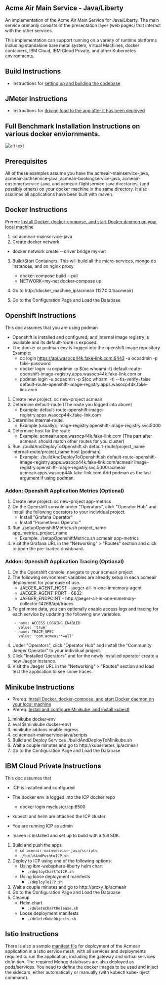 
## Acme Air Main Service - Java/Liberty

An implementation of the Acme Air Main Service for Java/Liberty. The main service primarily consists of the presentation layer (web pages) that interact with the other services.

This implementation can support running on a variety of runtime platforms including standalone bare metal system, Virtual Machines, docker containers, IBM Cloud, IBM Cloud Private, and other Kubernetes environments.

## Build Instructions
* Instructions for [setting up and building the codebase](Build_Instructions.md)

## JMeter Instructions
* Instructions for [driving load to the app after it has been deployed](https://github.com/blueperf/acmeair-mainservice-java/tree/master/jmeter-files)

## Full Benchmark Installation Instructions on various docker enviornments.
![alt text](https://github.com/blueperf/acmeair-mainservice-java/blob/master/images/AcmeairMS.png "AcmeairMS Java")

## Prerequisites
All of these examples assume you have the acmeair-mainservice-java, acmeair-authservice-java, acmeair-bookingservice-java, acmeair-customerservice-java, and acmeair-flightservice-java directories, (and possibly others) on your docker machine in the same directory. It also assumes all applications have been built with maven.


## Docker Instructions

Prereq: [Install Docker, docker-compose, and start Docker daemon on your local machine](https://docs.docker.com/installation/)

1. cd acmeair-mainservice-java
2. Create docker network
 * docker network create --driver bridge my-net
3. Build/Start Containers. This will build all the micro-services, mongo db instances, and an nginx proxy.
    * docker-compose build --pull
    * NETWORK=my-net docker-compose up

4. Go to http://docker_machine_ip/acmeair (127.0.0.1/acmeair)
5. Go to the Configuration Page and Load the Database

## Openshift Instructions
This doc assumes that you are using podman
* Openshift is installed and configured, and internal image registry is available and its default-route is exposed.
* The docker or podman env is logged into the openshift image repository
  Example:
  * oc login https://api.wasocp44k.fake-link.com:6443 -u ocpadmin -p fake-password
  * docker login -u ocpadmin -p $(oc whoami -t) default-route-openshift-image-registry.apps.wasocp44k.fake-link.com
  or
  * podman login -u ocpadmin -p $(oc whoami -t) --tls-verify=false default-route-openshift-image-registry.apps.wasocp44k.fake-link.com

1. Create new project: oc new-project acmeair
2. Determine default-route (The route you logged into above)
   * Example: default-route-openshift-image-registry.apps.wasocp44k.fake-link.com
3. Determine internal-route.
   * Example (usually): image-registry.openshift-image-registry.svc:5000
2. Determine host for the route. 
   * Example: acmeair.apps.wasocp44k.fake-link.com (The part after acmeair. should match other routes for you cluster) 
3. Run ./buildAndDeployToOpenshift.sh default-route/project_name internal-route/project_name host [podman]
   * Example: ./buildAndDeployToOpenshift.sh default-route-openshift-image-registry.apps.wasocp44k.fake-link.com/acmeair image-registry.openshift-image-registry.svc:5000/acmeair acmeair.apps.wasocp44k.fake-link.com
   Add podman as the last argument if using podman.

### Addon: Openshift Application Metrics (Optional)
1. Create new project: oc new-project app-metrics
2. On the Openshift console under "Operators", click "Operator Hub" and install the following operators to your individual project.
    * Install "Grafana Operator"
    * Install "Prometheus Operator"
3. Run ./setupOpenshiftMetrics.sh project_name app_metrics_project_name
    * Example: ./setupOpenshiftMetrics.sh acmeair app-metrics
4. Visit the Grafana URL in the "Networking" > "Routes" section and click to open the pre-loaded dashboard.

### Addon: Openshift Application Tracing (Optional)
1. On the Openshift console, navigate to your acmeair project
2. The following environment variables are already setup in each acmeair deployment for your ease of use.
    * JAEGER_AGENT_HOST - jaeger-all-in-one-inmemory-agent
    * JAEGER_AGENT_PORT - 6832
    * JAEGER_ENDPOINT - http://jaeger-all-in-one-inmemory-collector:14268/api/traces
3. To get more data, you can optionally enable access logs and tracing for each service by updating the following env variables.
```
    - name: ACCESS_LOGGING_ENABLED
      value: 'true'
    - name: TRACE_SPEC
      value: 'com.acmeair*=all'
```
4. Under "Operators", click "Operator Hub" and install the "Community Jaeger Operator" to your individual project.
5. Click "Installed Operators" and for the newly installed operator create a new Jaeger instance.
6. Visit the Jaeger URL in the "Networking" > "Routes" section and load test the application to see some traces.

## Minikube Instructions

* Prereq: [Install Docker, docker-compose, and start Docker daemon on your local machine](https://docs.docker.com/installation/)
* Prereq: [Install and configure Minikube, and install kubectl](https://github.com/kubernetes/minikube/)

1. minikube docker-env
2. eval $(minikube docker-env)
3. minikube addons enable ingress
4. cd acmeair-mainservice-java/scripts
5. Build and Deploy Services
  ./buildAndDeployToMinikube.sh
6. Wait a couple minutes and go to http://kubernetes_ip/acmeair
7. Go to the Configuration Page and Load the Database

## IBM Cloud Private Instructions
This doc assumes that
* ICP is installed and configured
* The docker env is logged into the ICP docker repo
  * docker login mycluster.icp:8500

* kubectl and helm are attached the ICP cluster

* You are running ICP as admin

* maven is installed and set up to build with a full SDK.

1. Build and push the apps
   * `cd acmeair-mainservice-java/scripts`
   * `./buildAndPushtoICP.sh`
2. Deploy to ICP using one of the following options: 
   * Using ibm-websphere-liberty helm chart
      * `./deployChartToICP.sh`
   * Using loose deployment manifests
     * `./deployToICP.sh`
3. Wait a couple minutes and go to http://proxy_ip/acmeair
4. Go to the Configuration Page and Load the Database
5. Cleanup
   * Helm chart
      * `./deleteChartRelease.sh`
   * Loose deployment manifests
      * `./deleteKubeObjects.sh`

## Istio Instructions

There is also a sample [manifest file](./manifests-istio/deploy-acmeair-istio.yaml) for deployment of the Acmeair application in a Istio service mesh, with all services and deployments required to run the application, including the gateway and virtual services definition. The required Mongo databases are also deployed as pods/services. You need to define the docker images to be used and inject the sidecars, either automatically or manually (with kubectl kube-inject command).  
